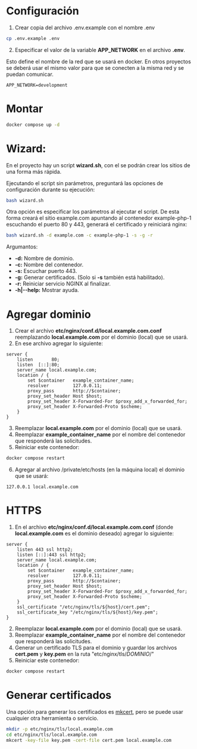 # Configuración

1. Crear copia del archivo .env.example con el nombre .env
```sh
cp .env.example .env
```

2. Especificar el valor de la variable **APP_NETWORK** en el archivo **.env**.

Esto define el nombre de la red que se usará en docker. En otros proyectos se deberá usar el mismo valor para que se conecten a la misma red y se puedan comunicar.
```
APP_NETWORK=development
```

# Montar
```sh
docker compose up -d
```

# Wizard:
En el proyecto hay un script **wizard.sh**, con el se podrán crear los sitios de una forma más rápida.

Ejecutando el script sin parámetros, preguntará las opciones de configuración durante su ejecución:
```sh
bash wizard.sh
```
Otra opción es especificar los parámetros al ejecutar el script.
De esta forma creará el sitio example.com apuntando al contenedor example-php-1 escuchando el puerto 80 y 443, generará el certificado y reiniciará nginx:
```sh
bash wizard.sh -d example.com -c example-php-1 -s -g -r
```
Argumantos:
- **-d:** Nombre de dominio.
- **-c:** Nombre del contenedor.
- **-s:** Escuchar puerto 443.
- **-g:** Generar certificados. (Solo si **-s** también está habilitado).
- **-r:** Reiniciar servicio NGINX al finalizar.
- **-h|--help:** Mostrar ayuda.

# Agregar dominio

1. Crear el archivo **etc/nginx/conf.d/local.example.com.conf** reemplazando **local.example.com** por el dominio (local) que se usará.
2. En ese archivo agregar lo siguiente:
```
server {
    listen       80;
    listen  [::]:80;
    server_name local.example.com;
    location / {
        set $container   example_container_name;
        resolver         127.0.0.11;
        proxy_pass       http://$container;
        proxy_set_header Host $host;
        proxy_set_header X-Forwarded-For $proxy_add_x_forwarded_for;
        proxy_set_header X-Forwarded-Proto $scheme;
    }
}
```
3. Reemplazar **local.example.com** por el dominio (local) que se usará.
4. Reemplazar **example_container_name** por el nombre del contenedor que responderá las solicitudes.
5. Reiniciar este contenedor:
```sh
docker compose restart
```
6. Agregar al archivo /private/etc/hosts (en la máquina local) el dominio que se usará:
```
127.0.0.1 local.example.com
```

# HTTPS

1. En el archivo **etc/nginx/conf.d/local.example.com.conf** (donde **local.example.com** es el dominio deseado) agregar lo siguiente:
```
server {
    listen 443 ssl http2;
    listen [::]:443 ssl http2;
    server_name local.example.com;
    location / {
        set $container   example_container_name;
        resolver         127.0.0.11;
        proxy_pass       http://$container;
        proxy_set_header Host $host;
        proxy_set_header X-Forwarded-For $proxy_add_x_forwarded_for;
        proxy_set_header X-Forwarded-Proto $scheme;
    }
    ssl_certificate "/etc/nginx/tls/${host}/cert.pem";
    ssl_certificate_key "/etc/nginx/tls/${host}/key.pem";
}
```
2. Reemplazar **local.example.com** por el dominio (local) que se usará.
3. Reemplazar **example_container_name** por el nombre del contenedor que responderá las solicitudes.
4. Generar un certificado TLS para el dominio y guardar los archivos **cert.pem** y **key.pem** en la ruta "etc/nginx/tls/*DOMINIO*/"
5. Reiniciar este contenedor:
```sh
docker compose restart
```

# Generar certificados

Una opción para generar los certificados es [mkcert](https://github.com/FiloSottile/mkcert), pero se puede usar cualquier otra herramienta o servicio.
```sh
mkdir -p etc/nginx/tls/local.example.com
cd etc/nginx/tls/local.example.com
mkcert -key-file key.pem -cert-file cert.pem local.example.com
```
